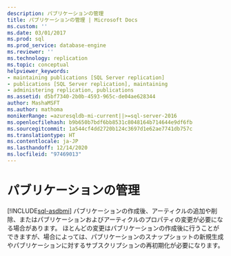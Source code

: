 ```yaml
---
description: パブリケーションの管理
title: パブリケーションの管理 | Microsoft Docs
ms.custom: ''
ms.date: 03/01/2017
ms.prod: sql
ms.prod_service: database-engine
ms.reviewer: ''
ms.technology: replication
ms.topic: conceptual
helpviewer_keywords:
- maintaining publications [SQL Server replication]
- publications [SQL Server replication], maintaining
- administering replication, publications
ms.assetid: d5bf7340-2b0b-4593-965c-de04ae628344
author: MashaMSFT
ms.author: mathoma
monikerRange: =azuresqldb-mi-current||>=sql-server-2016
ms.openlocfilehash: b9b650b7bdf6bb8531c8048164b714644e9df6fb
ms.sourcegitcommit: 1a544cf4dd2720b124c3697d1e62ae7741db757c
ms.translationtype: HT
ms.contentlocale: ja-JP
ms.lasthandoff: 12/14/2020
ms.locfileid: "97469013"
---
```

# <a name="maintain-publications"></a>パブリケーションの管理
[!INCLUDE[sql-asdbmi](../../../includes/applies-to-version/sql-asdbmi.md)]
  パブリケーションの作成後、アーティクルの追加や削除、またはパブリケーションおよびアーティクルのプロパティの変更が必要になる場合があります。 ほとんどの変更はパブリケーションの作成後に行うことができますが、場合によっては、パブリケーションのスナップショットの新規生成やパブリケーションに対するサブスクリプションの再初期化が必要になります。
